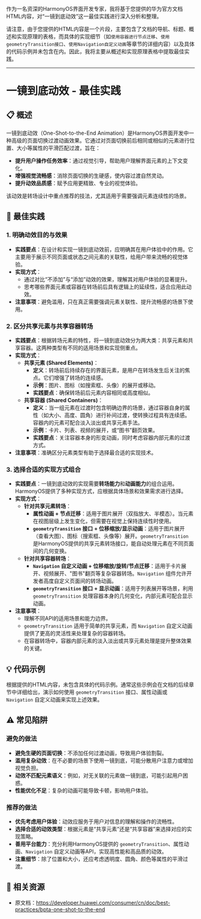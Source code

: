 作为一名资深的HarmonyOS界面开发专家，我将基于您提供的华为官方文档HTML内容，对“一镜到底动效”这一最佳实践进行深入分析和整理。

请注意，由于您提供的HTML内容是一个片段，主要包含了文档的导航、标题、概述和实现原理的表格，而具体的实现细节（如`使用容器进行节点迁移`、`使用geometryTransition接口`、`使用Navigation自定义动画`等章节的详细内容）以及具体的代码示例并未包含在内。因此，我将主要从概述和实现原理表格中提取最佳实践。

---

# 一镜到底动效 - 最佳实践

## 📋 概述
一镜到底动效（One-Shot-to-the-End Animation）是HarmonyOS界面开发中一种高级的页面切换过渡动画效果。它通过对页面切换前后相同或相似的元素进行位置、大小等属性的平滑匹配过渡，旨在：
*   **提升用户操作任务效率**：通过视觉引导，帮助用户理解界面元素的上下文变化。
*   **增强视觉流畅感**：消除页面切换的生硬感，使内容过渡自然灵动。
*   **提升动效品质感**：赋予应用更精致、专业的视觉体验。

该动效是转场设计中重点推荐的技法，尤其适用于需要强调元素连续性的场景。

## 🎯 最佳实践

### 1. 明确动效目的与效果
- **实践要点**：在设计和实现一镜到底动效前，应明确其在用户体验中的作用。它主要用于展示不同页面或状态之间元素的关联性，给用户带来流畅的视觉体验。
- **实现方式**：
    *   通过对比“不添加”与“添加”动效的效果，理解其对用户体验的显著提升。
    *   思考哪些界面元素或容器在转场前后具有逻辑上的延续性，适合应用此动效。
- **注意事项**：避免滥用，只在真正需要强调元素关联性、提升流畅感的场景下使用。

### 2. 区分共享元素与共享容器转场
- **实践要点**：根据转场元素的特性，将一镜到底动效分为两大类：共享元素和共享容器。这两种类型有不同的适用场景和实现侧重点。
- **实现方式**：
    *   **共享元素 (Shared Elements)**：
        *   **定义**：转场前后持续存在的界面元素，是用户在转场发生后关注的焦点。它们增强了转场的连续感。
        *   **示例**：图片、图标（如搜索框、头像）的展开或移动。
        *   **实践要点**：确保转场前后元素内容相同或高度相似。
    *   **共享容器 (Shared Containers)**：
        *   **定义**：当一组元素在过渡时包含明确边界的场景，通过容器自身的属性（如大小、高度、圆角）进行补间过渡，使转换过程具有连续感。容器内的元素可配合淡入淡出或共享元素手法。
        *   **示例**：卡片、列表、视频的展开，或“图书”翻页效果。
        *   **实践要点**：关注容器本身的形变动画，同时考虑容器内部元素的过渡方式。
- **注意事项**：准确区分元素类型有助于选择最合适的实现技术。

### 3. 选择合适的实现方式组合
- **实践要点**：一镜到底动效的实现需要**转场能力**和**动画能力**的组合运用。HarmonyOS提供了多种实现方式，应根据具体场景和效果需求进行选择。
- **实现方式**：
    *   **针对共享元素转场**：
        *   **属性动画 + 节点迁移**：适用于图片展开（双指放大、半模态）。当元素在视图层级上发生变化，但需要在视觉上保持连续性时使用。
        *   **`geometryTransition` 接口 + 位移缩放/显示动画**：适用于图片展开（查看大图）、图标（搜索框、头像等）展开。`geometryTransition` 是HarmonyOS提供的共享元素转场接口，能自动处理元素在不同页面间的几何变换。
    *   **针对共享容器转场**：
        *   **`Navigation` 自定义动画 + 位移缩放/旋转/节点迁移**：适用于卡片展开、视频展开、"图书"翻页等复杂容器转场。`Navigation` 组件允许开发者高度自定义页面间的转场动画。
        *   **`geometryTransition` 接口 + 显示动画**：适用于列表展开等场景，利用 `geometryTransition` 处理容器本身的几何变化，内部元素可配合显示动画。
- **注意事项**：
    *   理解不同API的适用场景和能力边界。
    *   `geometryTransition` 适用于简单的共享元素，而 `Navigation` 自定义动画提供了更高的灵活性来处理复杂的容器转场。
    *   在容器转场中，容器内部元素的淡入淡出或共享元素处理是提升整体效果的关键。

## 💡 代码示例
根据提供的HTML内容，未包含具体的代码示例。通常这些示例会在文档的后续章节中详细给出，演示如何使用 `geometryTransition` 接口、属性动画或 `Navigation` 自定义动画来实现上述效果。

## ⚠️ 常见陷阱

### 避免的做法
- **避免生硬的页面切换**：不添加任何过渡动画，导致用户体验割裂。
- **滥用复杂动效**：在不必要的场景下使用一镜到底，可能分散用户注意力或增加视觉负担。
- **动效不匹配元素语义**：例如，对无关联的元素做一镜到底，可能引起用户困惑。
- **性能优化不足**：复杂的动画可能导致卡顿，影响用户体验。

### 推荐的做法
- **优先考虑用户体验**：动效应服务于用户对信息的理解和操作的流畅性。
- **选择合适的动效类型**：根据元素是“共享元素”还是“共享容器”来选择对应的实现策略。
- **善用平台能力**：充分利用HarmonyOS提供的 `geometryTransition`、属性动画、`Navigation` 自定义动画等API，实现高性能和高品质的动效。
- **注重细节**：除了位置和大小，还应考虑透明度、圆角、颜色等属性的平滑过渡。

## 🔗 相关资源
- 原文档：https://developer.huawei.com/consumer/cn/doc/best-practices/bpta-one-shot-to-the-end